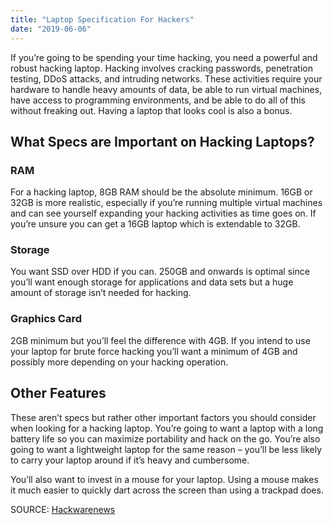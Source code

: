 ```yaml
---
title: "Laptop Specification For Hackers"
date: "2019-06-06"
---
```


If you’re going to be spending your time hacking, you need a powerful and robust hacking laptop. Hacking involves cracking passwords, penetration testing, DDoS attacks, and intruding networks. These activities require your hardware to handle heavy amounts of data, be able to run virtual machines, have access to programming environments, and be able to do all of this without freaking out. Having a laptop that looks cool is also a bonus.

## What Specs are Important on Hacking Laptops?

### RAM

For a hacking laptop, 8GB RAM should be the absolute minimum. 16GB or 32GB is more realistic, especially if you’re running multiple virtual machines and can see yourself expanding your hacking activities as time goes on. If you’re unsure you can get a 16GB laptop which is extendable to 32GB.

### Storage

You want SSD over HDD if you can. 250GB and onwards is optimal since you’ll want enough storage for applications and data sets but a huge amount of storage isn’t needed for hacking.

### Graphics Card

2GB minimum but you’ll feel the difference with 4GB. If you intend to use your laptop for brute force hacking you’ll want a minimum of 4GB and possibly more depending on your hacking operation.

## Other Features

These aren’t specs but rather other important factors you should consider when looking for a hacking laptop. You’re going to want a laptop with a long battery life so you can maximize portability and hack on the go. You’re also going to want a lightweight laptop for the same reason – you’ll be less likely to carry your laptop around if it’s heavy and cumbersome.

You’ll also want to invest in a mouse for your laptop. Using a mouse makes it much easier to quickly dart across the screen than using a trackpad does.

SOURCE: [Hackwarenews](https://hackwarenews.com/)

